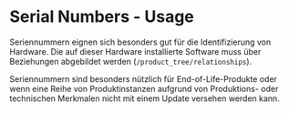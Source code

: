# Serial Numbers - Usage

Seriennummern eignen sich besonders gut für die Identifizierung von Hardware.
Die auf dieser Hardware installierte Software muss über Beziehungen abgebildet werden (`/product_tree/relationships`).

Seriennummern sind besonders nützlich für End-of-Life-Produkte oder wenn eine Reihe von Produktinstanzen aufgrund von Produktions- oder technischen Merkmalen nicht mit einem Update versehen werden kann.